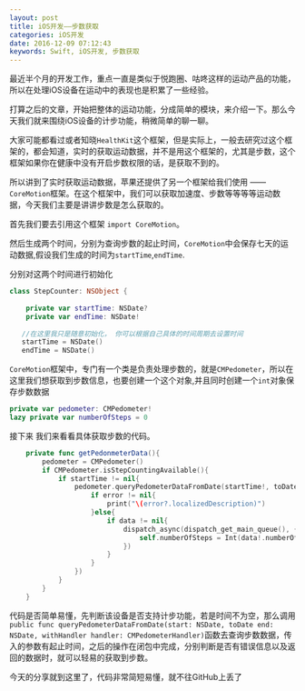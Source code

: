 ```yaml
---
layout: post
title: iOS开发——步数获取
categories: iOS开发
date: 2016-12-09 07:12:43
keywords: Swift, iOS开发, 步数获取
---
```


最近半个月的开发工作，重点一直是类似于悦跑圈、咕咚这样的运动产品的功能，所以在处理iOS设备在运动中的表现也是积累了一些经验。

打算之后的文章，开始把整体的运动功能，分成简单的模块，来介绍一下。那么今天我们就来围绕iOS设备的计步功能，稍微简单的聊一聊。

<!--more-->

大家可能都看过或者知晓`HealthKit`这个框架，但是实际上，一般去研究过这个框架的，都会知道，实时的获取运动数据，并不是用这个框架的，尤其是步数，这个框架如果你在健康中没有开启步数权限的话，是获取不到的。

所以讲到了实时获取运动数据，苹果还提供了另一个框架给我们使用 —— `CoreMotion`框架。在这个框架中，我们可以获取加速度、步数等等等等运动数据，今天我们主要是讲讲步数是怎么获取的。

首先我们要去引用这个框架 `import CoreMotion`。

然后生成两个时间，分别为查询步数的起止时间，`CoreMotion`中会保存七天的运动数据,假设我们生成的时间为`startTime`,`endTime`.

分别对这两个时间进行初始化

```swift
class StepCounter: NSObject {
    
    private var startTime: NSDate?
    private var endTime: NSDate!
    
   //在这里我只是随意初始化， 你可以根据自己具体的时间周期去设置时间
   startTime = NSDate()
   endTime = NSDate()
```

`CoreMotion`框架中，专门有一个类是负责处理步数的，就是`CMPedometer`，所以在这里我们想获取到步数信息，也要创建一个这个对象,并且同时创建一个`int`对象保存步数数据

```swift
private var pedometer: CMPedometer!
lazy private var numberOfSteps = 0
```

接下来 我们来看看具体获取步数的代码。

```swift
    private func getPedonmeterData(){
        pedometer = CMPedometer()
        if CMPedometer.isStepCountingAvailable(){
            if startTime != nil{
                pedometer.queryPedometerDataFromDate(startTime!, toDate: endTime, withHandler: { (data, error) in
                    if error != nil{
                        print("\(error?.localizedDescription)")
                    }else{
                        if data != nil{
                            dispatch_async(dispatch_get_main_queue(), {
                                self.numberOfSteps = Int(data!.numberOfSteps)
                            })
                        }
                    }
                })
            }
        }
    }
```

代码是否简单易懂，先判断该设备是否支持计步功能，若是时间不为空，那么调用`public func queryPedometerDataFromDate(start: NSDate, toDate end: NSDate, withHandler handler: CMPedometerHandler)`函数去查询步数数据，传入的参数有起止时间，之后的操作在闭包中完成，分别判断是否有错误信息以及返回的数据时，就可以轻易的获取到步数。

今天的分享就到这里了，代码非常简短易懂，就不往GitHub上丢了


